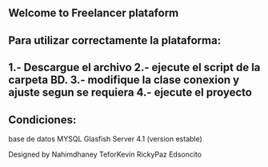 ## Welcome to Freelancer plataform

Para utilizar correctamente la plataforma:
------------------
1.- Descargue el archivo
2.- ejecute el script de la carpeta BD.
3.- modifique la clase conexion y ajuste segun se requiera 
4.- ejecute el proyecto
-------
Condiciones:
-------------
base de datos MYSQL
Glasfish Server 4.1 (version estable)


Designed by 
Nahimdhaney
TeforKevin
RickyPaz
Edsoncito
